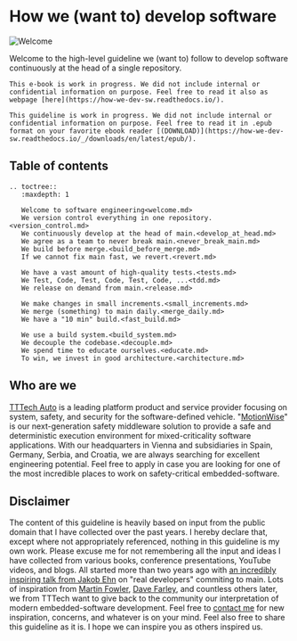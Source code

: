 # How we (want to) develop software

![Welcome](img/home.jpg)

Welcome to the high-level guideline we (want to) follow to develop software continuously at the head of a single repository.

```{only} epub
This e-book is work in progress. We did not include internal or confidential information on purpose. Feel free to read it also as webpage [here](https://how-we-dev-sw.readthedocs.io/).  
```
```{only} not epub
This guideline is work in progress. We did not include internal or confidential information on purpose. Feel free to read it in .epub format on your favorite ebook reader [(DOWNLOAD)](https://how-we-dev-sw.readthedocs.io/_/downloads/en/latest/epub/). 
```

## Table of contents

```{eval-rst}
.. toctree::
   :maxdepth: 1

   Welcome to software engineering<welcome.md>
   We version control everything in one repository.<version_control.md>
   We continuously develop at the head of main.<develop_at_head.md>
   We agree as a team to never break main.<never_break_main.md>
   We build before merge.<build_before_merge.md>
   If we cannot fix main fast, we revert.<revert.md>
   
   We have a vast amount of high-quality tests.<tests.md>
   We Test, Code, Test, Code, Test, Code, ...<tdd.md>
   We release on demand from main.<release.md>
   
   We make changes in small increments.<small_increments.md>
   We merge (something) to main daily.<merge_daily.md>
   We have a "10 min" build.<fast_build.md>
   
   We use a build system.<build_system.md>
   We decouple the codebase.<decouple.md>
   We spend time to educate ourselves.<educate.md>
   To win, we invest in good architecture.<architecture.md>
```

## Who are we

[TTTech Auto](https://www.tttech-auto.com/) is a leading platform product and service provider focusing on system, safety, and security for the software-defined vehicle. "[MotionWise](https://www.tttech-auto.com/software-products/motionwise-safety-middleware)" is our next-generation safety middleware solution to provide a safe and deterministic execution environment for mixed-criticality software applications. With our headquarters in Vienna and subsidiaries in Spain, Germany, Serbia, and Croatia, we are always searching for excellent engineering potential. Feel free to apply in case you are looking for one of the most incredible places to work on safety-critical embedded-software.

## Disclaimer

The content of this guideline is heavily based on input from the public domain that I have collected over the past years. I hereby declare that, except where not appropriately referenced, nothing in this guideline is my own work. Please excuse me for not remembering all the input and ideas I have collected from various books, conference presentations, YouTube videos, and blogs. All started more than two years ago with [an incredibly inspiring talk from Jakob Ehn](https://www.youtube.com/watch?v=hL1OZfgoZGk&t=105s) on "real developers" commiting to main. Lots of inspiration from [Martin Fowler](https://martinfowler.com/articles/branching-patterns.html), [Dave Farley](https://www.youtube.com/@ContinuousDelivery), and countless others later, we from TTTech want to give back to the community our interpretation of modern embedded-software development. Feel free to [contact me](mailto:sebastian.caban@tttech-auto.com) for new inspiration, concerns, and whatever is on your mind. Feel also free to share this guideline as it is. I hope we can inspire you as others inspired us.

